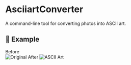 # AsciiartConverter  

A command-line tool for converting photos into ASCII art.  

## 📸 Example  

Before   
![Original](./ExemplaryPhoto.jpg) 
After
![ASCII Art](./ConvertedExemplaryPhoto.jpg)  


